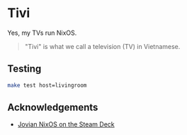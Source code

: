 # Tivi

Yes, my TVs run NixOS.

> "Tivi" is what we call a television (TV) in Vietnamese.

## Testing

```sh
make test host=livingroom
```

## Acknowledgements

- [Jovian NixOS on the Steam Deck](https://github.com/Jovian-Experiments/Jovian-NixOS)
